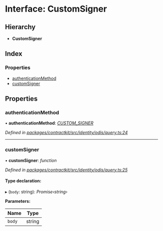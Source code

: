 # Interface: CustomSigner

## Hierarchy

* **CustomSigner**

## Index

### Properties

* [authenticationMethod](_identity_odis_query_.customsigner.md#authenticationmethod)
* [customSigner](_identity_odis_query_.customsigner.md#customsigner)

## Properties

###  authenticationMethod

• **authenticationMethod**: *[CUSTOM_SIGNER](../enums/_identity_odis_query_.authenticationmethod.md#custom_signer)*

*Defined in [packages/contractkit/src/identity/odis/query.ts:24](https://github.com/celo-org/celo-monorepo/blob/master/packages/contractkit/src/identity/odis/query.ts#L24)*

___

###  customSigner

• **customSigner**: *function*

*Defined in [packages/contractkit/src/identity/odis/query.ts:25](https://github.com/celo-org/celo-monorepo/blob/master/packages/contractkit/src/identity/odis/query.ts#L25)*

#### Type declaration:

▸ (`body`: string): *Promise‹string›*

**Parameters:**

Name | Type |
------ | ------ |
`body` | string |
